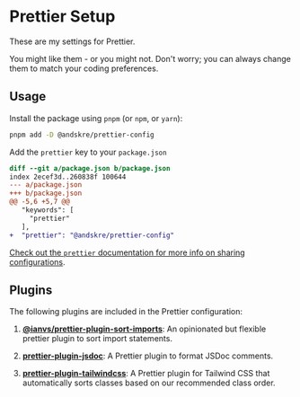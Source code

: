 # Prettier Setup

These are my settings for Prettier.

You might like them - or you might not. Don't worry; you can always change them to match your coding preferences.

## Usage

Install the package using `pnpm` (or `npm`, or `yarn`):

```sh
pnpm add -D @andskre/prettier-config
```
Add the `prettier` key to your `package.json`

```diff
diff --git a/package.json b/package.json
index 2ecef3d..260838f 100644
--- a/package.json
+++ b/package.json
@@ -5,6 +5,7 @@
   "keywords": [
     "prettier"
   ],
+  "prettier": "@andskre/prettier-config"
 ```
[Check out the `prettier` documentation for more info on sharing configurations](https://prettier.io/docs/en/configuration.html#sharing-configurations).

## Plugins

The following plugins are included in the Prettier configuration:

1. **[@ianvs/prettier-plugin-sort-imports](https://github.com/IanVS/prettier-plugin-sort-imports)**: An opinionated but flexible prettier plugin to sort import statements.

2. **[prettier-plugin-jsdoc](https://github.com/hosseinmd/prettier-plugin-jsdoc)**: A Prettier plugin to format JSDoc comments.

3. **[prettier-plugin-tailwindcss](https://github.com/tailwindlabs/prettier-plugin-tailwindcss)**: A Prettier plugin for Tailwind CSS that automatically sorts classes based on our recommended class order.
